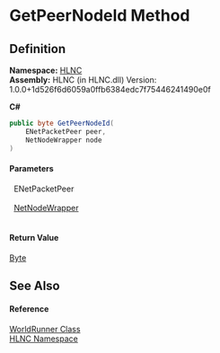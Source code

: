 # GetPeerNodeId Method




## Definition
**Namespace:** <a href="N_HLNC">HLNC</a>  
**Assembly:** HLNC (in HLNC.dll) Version: 1.0.0+1d526f6d6059a0ffb6384edc7f75446241490e0f

**C#**
``` C#
public byte GetPeerNodeId(
	ENetPacketPeer peer,
	NetNodeWrapper node
)
```



#### Parameters
<dl><dt>  ENetPacketPeer</dt><dd> </dd><dt>  <a href="T_HLNC_NetNodeWrapper">NetNodeWrapper</a></dt><dd> </dd></dl>

#### Return Value
<a href="https://learn.microsoft.com/dotnet/api/system.byte" target="_blank" rel="noopener noreferrer">Byte</a>

## See Also


#### Reference
<a href="T_HLNC_WorldRunner">WorldRunner Class</a>  
<a href="N_HLNC">HLNC Namespace</a>  
